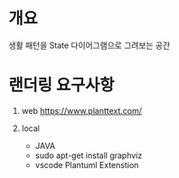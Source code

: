 # 개요

생활 패턴을 State 다이어그램으로 그려보는 공간

# 랜더링 요구사항

1. web
   https://www.planttext.com/

2. local
   - JAVA
   - sudo apt-get install graphviz
   - vscode Plantuml Extenstion
